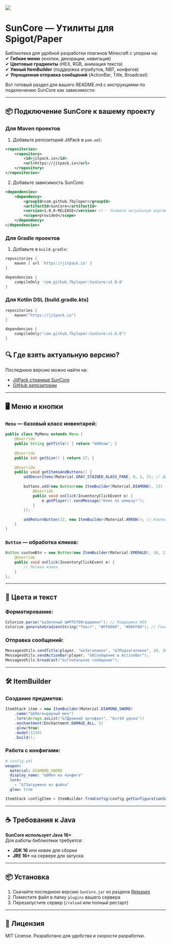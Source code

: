 [![](https://jitpack.io/v/7byLoper/SunCore.svg)](https://jitpack.io/#7byLoper/SunCore)
# SunCore — Утилиты для Spigot/Paper

Библиотека для удобной разработки плагинов Minecraft с упором на:  
✔ **Гибкие меню** (кнопки, декорации, навигация)  
✔ **Цветовые градиенты** (HEX, RGB, анимация текста)  
✔ **Умный ItemBuilder** (поддержка атрибутов, NBT, конфигов)  
✔ **Упрощенная отправка сообщений** (ActionBar, Title, Broadcast)  

Вот готовый раздел для вашего README.md с инструкциями по подключению SunCore как зависимости:

---

## 📦 Подключение SunCore к вашему проекту

### Для Maven проектов

1. Добавьте репозиторий JitPack в `pom.xml`:
```xml
<repositories>
    <repository>
        <id>jitpack.io</id>
        <url>https://jitpack.io</url>
    </repository>
</repositories>
```

2. Добавьте зависимость SunCore:
```xml
<dependencies>
    <dependency>
        <groupId>com.github.7byloper</groupId>
        <artifactId>SunCore</artifactId>
        <version>1.0.0-RELEASE</version> <!-- Укажите актуальную версию -->
        <scope>provided</scope>
    </dependency>
</dependencies>
```

### Для Gradle проектов

1. Добавьте в `build.gradle`:
```groovy
repositories {
    maven { url 'https://jitpack.io' }
}

dependencies {
    compileOnly 'com.github.7byloper:SunCore:v1.0.0'
}
```

### Для Kotlin DSL (build.gradle.kts)

```kotlin
repositories {
    maven("https://jitpack.io")
}

dependencies {
    compileOnly("com.github.7byloper:SunCore:v1.0.0")
}
```

## 🔍 Где взять актуальную версию?
Последнюю версию можно найти на:
- [JitPack странице SunCore](https://jitpack.io/#7byloper/SunCore)
- [GitHub репозитории](https://github.com/7byloper/SunCore)

---

## 🖥️ **Меню и кнопки**  
### `Menu` — базовый класс инвентарей:  
```java
public class MyMenu extends Menu {
    @Override
    public String getTitle() { return "&6Меню"; }
    
    @Override
    public int getSize() { return 27; }
    
    @Override
    public void getItemsAndButtons() {
        addDecorItems(Material.GRAY_STAINED_GLASS_PANE, 0, 1, 2); // Декорации
        
        buttons.add(new Button(new ItemBuilder(Material.DIAMOND), 13) {
            @Override
            public void onClick(InventoryClickEvent e) {
                e.getPlayer().sendMessage("Клик по алмазу!");
            }
        });
        
        addReturnButton(22, new ItemBuilder(Material.ARROW)); // Кнопка "Назад"
    }
}
```

### `Button` — обработка кликов:  
```java
Button customBtn = new Button(new ItemBuilder(Material.EMERALD), 10, 11, 12) {
    @Override
    public void onClick(InventoryClickEvent e) {
        // Логика клика
    }
};
```

---

## 🎨 **Цвета и текст**  
### Форматирование:  
```java
Colorize.parse("&aЗеленый &#FFD700градиент"); // Поддержка HEX
Colorize.generateGradientString("Текст", "#FF0000", "#00FF00"); // Генерация градиента
```

### Отправка сообщений:  
```java
MessagesUtils.sendTitle(player, "&eЗаголовок", "&7Подзаголовок", 10, 20, 10);
MessagesUtils.sendActionBar(player, "&6Сообщение в ActionBar");
MessagesUtils.broadcast("&cГлобальное сообщение");
```

---

## 🛠 **ItemBuilder**  
### Создание предметов:  
```java
ItemStack item = new ItemBuilder(Material.DIAMOND_SWORD)
    .name("&6Легендарный меч")
    .lore(Arrays.asList("&7Древний артефакт", "&c+10 урона"))
    .enchantment(Enchantment.DAMAGE_ALL, 5)
    .glow(true)
    .model(1234)
    .build();
```

### Работа с конфигами:  
```yaml
# config.yml
weapon:
  material: DIAMOND_SWORD
  display_name: "&6Меч из конфига"
  lore:
    - "&7Загружено из файла"
  glow: true
```
```java
ItemStack configItem = ItemBuilder.fromConfig(config.getConfigurationSection("weapon")).build();
```

---

## ☕ Требования к Java
**SunCore использует Java 16+**  
Для работы библиотеки требуется:
- **JDK 16** или новее для сборки
- **JRE 16+** на сервере для запуска

---

## 📦 Установка  
1. Скачайте последнюю версию `SunCore.jar` из раздела [Releases](https://github.com/7byloper/SunCore/releases)
2. Поместите файл в папку `plugins` вашего сервера
3. Перезапустите сервер (`/reload` или полный рестарт)

---

## 📜 Лицензия  
MIT License. Разработано для удобства и скорости разработки.  
